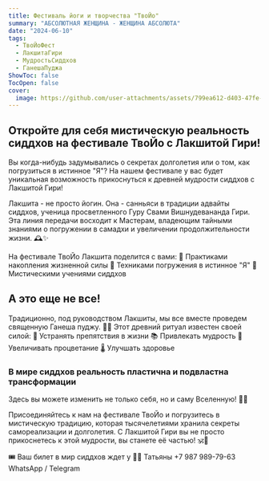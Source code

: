 ```yaml
---
title: Фестиваль йоги и творчества "ТвоЙо"
summary: "АБСОЛЮТНАЯ ЖЕНЩИНА - ЖЕНЩИНА АБСОЛЮТА"
date: "2024-06-10"
tags:
  - ТвоЙоФест
  - ЛакшитаГири
  - МудростьСиддхов
  - ГанешаПуджа
ShowToc: false
TocOpen: false
cover:
  image: https://github.com/user-attachments/assets/799ea612-d403-47fe-857f-5bb544538e7d
---
```


## Откройте для себя мистическую реальность сиддхов на фестивале ТвоЙо с Лакшитой Гири!

Вы когда-нибудь задумывались о секретах долголетия или о том, как погрузиться в истинное "Я"? На нашем фестивале у вас будет уникальная возможность прикоснуться к древней мудрости сиддхов с Лакшитой Гири!

Лакшита - не просто йогин. Она - санньяси в традиции адвайты сиддхов, ученица просветленного Гуру Свами Вишнудевананда Гири. Эта линия передачи восходит к Мастерам, владеющим тайными знаниями о погружении в самадхи и увеличении продолжительности жизни. 🕰✨

На фестивале ТвоЙо Лакшита поделится с вами: 🌿 Практиками накопления жизненной силы 🌸 Техниками погружения в истинное "Я" 🌺 Мистическими учениями сиддхов

## А это еще не все!

Традиционно, под руководством Лакшиты, мы все вместе проведем священную Ганеша пуджу. 🐘✨ Этот древний ритуал известен своей силой: 🚫 Устранять препятствия в жизни 📚 Привлекать мудрость 💎 Увеличивать процветание 🌡 Улучшать здоровье

### В мире сиддхов реальность пластична и подвластна трансформации

Здесь вы можете изменить не только себя, но и саму Вселенную! 🌌✨

Присоединяйтесь к нам на фестивале ТвоЙо и погрузитесь в мистическую традицию, которая тысячелетиями хранила секреты самореализации и долголетия. С Лакшитой Гири вы не просто прикоснетесь к этой мудрости, вы станете её частью! 🕉🌟

🎟 Ваш билет в мир сиддхов ждет у 🧘🏻 Татьяны +7 987 989-79-63
WhatsApp / Telegram